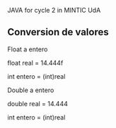 JAVA for cycle 2 in MINTIC UdA

## Conversion de valores
Float a entero

float real = 14.444f

int entero = (int)real

Double a entero

double real = 14.444

int entero = (int)real
